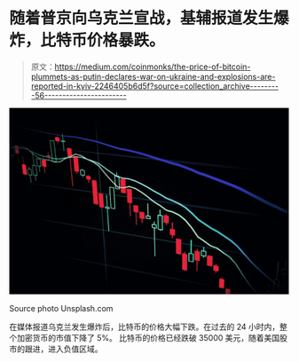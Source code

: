 # 随着普京向乌克兰宣战，基辅报道发生爆炸，比特币价格暴跌。

> 原文：<https://medium.com/coinmonks/the-price-of-bitcoin-plummets-as-putin-declares-war-on-ukraine-and-explosions-are-reported-in-kyiv-2246405b6d5f?source=collection_archive---------56----------------------->

![](img/0f56b0b87fa3495a6e645c90894c8e9b.png)

Source photo Unsplash.com

在媒体报道乌克兰发生爆炸后，比特币的价格大幅下跌。在过去的 24 小时内，整个加密货币的市值下降了 5%。
比特币的价格已经跌破 35000 美元，随着美国股市的跟进，进入负值区域。